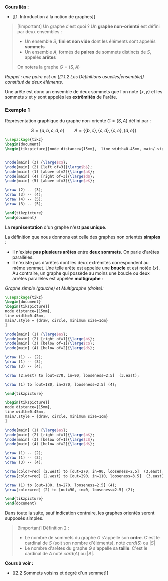 **Cours liés :**
- [[1. Introduction à la notion de graphes]]

>[!important] Un graphe c'est quoi ?
>Un **graphe non-orienté** est défini par deux ensembles : 
>- Un ensemble $S$, **fini et non vide** dont les éléments sont appelés **sommets**
>- Un ensemble $A$, formés de **paires** de sommets distincts de $S$, appelés **arêtes**
>
> On notera la graphe $G=(S,A)$

*Rappel : une paire est un [[1.1.2 Les Définitions usuelles|ensemble]] constitué de deux éléments.*

Une arête est donc un ensemble de deux sommets que l'on note $\{x,y\}$ et les sommets $x$ et $y$ sont appelés les **extrêmités** de l'arête. 

### Exemple 1

Représentation graphique du graphe non-orienté $G = (S,A)$ défini par : 

$$
S = \{a,b,c,d,e\} \qquad A = \{\{b,c\},\{c,d\},\{c,e\},\{d,e\}\}
$$

```tikz
\usepackage{tikz} 
\begin{document} 
\begin{tikzpicture}[node distance={15mm},  line width=0.45mm, main/.style = {draw, circle, minimum size=1cm}] 


\node[main] (3) {\large$c$}; 
\node[main] (2) [left of=3]{\large$b$}; 
\node[main] (1) [above of=2]{\large$a$}; 
\node[main] (4) [right of=3]{\large$d$}; 
\node[main] (5) [above of=3]{\large$e$}; 

\draw (2) -- (3);
\draw (3) -- (4);
\draw (4) -- (5);
\draw (3) -- (5);

\end{tikzpicture} 
\end{document}
```

La **représentation** d'un graphe n'est **pas unique**.

La définition que nous donnons est celle des graphes non orientés **simples** : 
- Il n'existe **pas plusieurs arêtes** entre **deux sommets**. On parle d'arêtes parallèles.
- Il n'existe pas d'arêtes dont les deux extrémités correspondent au même sommet. Une telle arête est appelée une **boucle** et est notée $\{x\}$.
Au contraire, un graphe qui possède au moins une boucle ou deux arrêtes parallèles est appelée **multigraphe** :

*Graphe simple (gauche) et Multigraphe (droite):*

```tikz
\usepackage{tikz} 
\begin{document} 
\begin{tikzpicture}[
node distance={15mm},  
line width=0.45mm, 
main/.style = {draw, circle, minimum size=1cm}
] 

\node[main] (1) {\large$a$}; 
\node[main] (2) [right of=1]{\large$b$};
\node[main] (3) [below of=1]{\large$c$};
\node[main] (4) [below of=2]{\large$d$};

\draw (1) -- (2);
\draw (1) -- (3);
\draw (3) -- (4);

\draw (2.west) to [out=270, in=90, looseness=2.5]  (3.east);

\draw (1) to [out=180, in=270, looseness=2.5] (4);

\end{tikzpicture}

\begin{tikzpicture}[
node distance={15mm},  
line width=0.45mm, 
main/.style = {draw, circle, minimum size=1cm}
] 

\node[main] (1) {\large$a$}; 
\node[main] (2) [right of=1]{\large$b$};
\node[main] (3) [below of=1]{\large$c$};
\node[main] (4) [below of=2]{\large$d$};

\draw (1) -- (2);
\draw (1) -- (3);
\draw (3) -- (4);

\draw[color=red] (2.west) to [out=270, in=90, looseness=2.5]  (3.east);
\draw[color=red] (2.west) to [out=290, in=110, looseness=3.5]  (3.east);

\draw (1) to [out=180, in=270, looseness=2.5] (4);
\draw[color=red] (2) to [out=90, in=0, looseness=2.5] (2);

\end{tikzpicture} 
\end{document}
```
Dans toute la suite, sauf indication contraire, les graphes orientés seront supposés simples.

>[!important] Définition 2 :
>- Le nombre de sommets du graphe $G$ s'appelle son **ordre**. C'est le cardinal de $S$ (soit son nombre d'éléments), noté $card(S)$ ou $|S|$
>- Le nombre d'arêtes du graphe $G$ s'appelle sa **taille**. C'est le cardinal de $A$ noté $card(A)$ ou $|A|$.

**Cours à voir :**
- [[2.2 Sommets voisins et degré d'un sommet]]